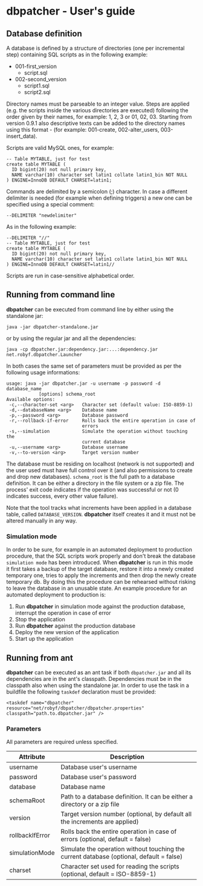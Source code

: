 dbpatcher - User's guide
========================

Database definition
-------------------
A database is defined by a structure of directories (one per incremental step) containing SQL scripts as in the following example:


* 001-first_version
  * script.sql
* 002-second_version
  * script1.sql
  * script2.sql
  
Directory names must be parseable to an integer value. Steps are applied (e.g. the scripts inside the various directories are executed) following the order given by their names, for example: 1, 2, 3 or 01, 02, 03. Starting from version 0.9.1 also descriptive texts can be added to the directory names using this format <version number>-<text> (for example: 001-create, 002-alter_users, 003-insert_data).

Scripts are valid MySQL ones, for example:
```
-- Table MYTABLE, just for test
create table MYTABLE (
  ID bigint(20) not null primary key,
  NAME varchar(10) character set latin1 collate latin1_bin NOT NULL
) ENGINE=InnoDB DEFAULT CHARSET=latin1;
```
Commands are delimited by a semicolon (;) character. In case a different delimiter is needed (for example when defining triggers) a new one can be specified using a special comment:
```
--DELIMITER "newdelimiter"
```
As in the following example:
```
--DELIMITER "//"
-- Table MYTABLE, just for test
create table MYTABLE (
  ID bigint(20) not null primary key,
  NAME varchar(10) character set latin1 collate latin1_bin NOT NULL
) ENGINE=InnoDB DEFAULT CHARSET=latin1//
```
Scripts are run in case-sensitive alphabetical order.

Running from command line
-------------------------
**dbpatcher** can be executed from command line by either using the standalone jar:
```
java -jar dbpatcher-standalone.jar
```
or by using the regular jar and all the dependencies:
```
java -cp dbpatcher.jar:dependency.jar:...:dependency.jar net.robyf.dbpatcher.Launcher
```
In both cases the same set of parameters must be provided as per the following usage informations: 
```
usage: java -jar dbpatcher.jar -u username -p password -d database_name
            [options] schema_root
Available options:
 -c,--character-set <arg>   Character set (default value: ISO-8859-1)
 -d,--databaseName <arg>    Database name
 -p,--password <arg>        Database password
 -r,--rollback-if-error     Rolls back the entire operation in case of
                            errors
 -s,--simulation            Simulate the operation without touching the
                            current database
 -u,--username <arg>        Database username
 -v,--to-version <arg>      Target version number
```
The database must be residing on localhost (network is not supported) and the user used must have full control over it (and also permissions to create and drop new databases).
`schema_root` is the full path to a database definition. It can be either a directory in the file system or a zip file.
The process' exit code indicates if the operation was successful or not (0 indicates success, every other value failure).

Note that the tool tracks what increments have been applied in a database table, called `DATABASE_VERSION`. **dbpatcher** itself creates it and it must not be altered manually in any way.

### Simulation mode
In order to be sure, for example in an automated deployment to production procedure, that the SQL scripts work properly and don't break the database `simulation mode` has been introduced. When **dbpatcher** is run in this mode it first takes a backup of the target database, restore it into a newly created temporary one, tries to apply the increments and then drop the newly create temporary db. By doing this the procedure can be rehearsed without risking to leave the database in an unusable state.
An example procedure for an automated deployment to production is:
1. Run **dbpatcher** in simulation mode against the production database, interrupt the operation in case of error
2. Stop the application
3. Run **dbpatcher** against the production database
4. Deploy the new version of the application
5. Start up the application

Running from ant
----------------
**dbpatcher** can be executed as an ant task if both `dbpatcher.jar` and all its dependencies are in the ant's classpath. Dependencies must be in the classpath also when using the standalone jar.
In order to use the task in a buildfile the following `taskdef` declaration must be provided:
```
<taskdef name="dbpatcher" resource="net/robyf/dbpatcher/dbpatcher.properties" classpath="path.to.dbpatcher.jar" />
```

### Parameters
All parameters are required unless specified.

Attribute | Description 
--- | ---
username | Database user's username
password | Database user's password
database | Database name
schemaRoot | Path to a database definition. It can be either a directory or a zip file
version | Target version number (optional, by default all the increments are applied)
rollbackIfError | Rolls back the entire operation in case of errors (optional, default = false)
simulationMode | Simulate the operation without touching the current database (optional, default = false)
charset | Character set used for reading the scripts (optional, default = ISO-8859-1)